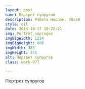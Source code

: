 ```yaml
---
layout: post
name: Портрет супругов
description: Работа маслом, 40x50
style: oil
date: 2014-10-17 10:22:21
img: Portret_suprugov
imgBigWidth: 1214
imgBigHeight: 866
imgWidth: 385
imgHeight: 275
alt: Портрет супругов
class: work-077

---
```


Портрет супругов